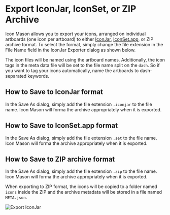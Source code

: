 # Export IconJar, IconSet, or ZIP Archive

Icon Mason allows you to export your icons, arranged on individual artboards (one icon per artboard) to either [IconJar](https://geticonjar.com), [IconSet.app](https://iconset.io), or ZIP archive format. To select the format, simply change the file extension in the File Name field in the IconJar Exporter dialog as shown below.

The icon files will be named using the artboard names. Additionally, the icon tags in the meta data file will be set to the file name split on the `dash`. So if you want to tag your icons automatically, name the artboards to dash-separated keywords.

## How to Save to IconJar format

In the Save As dialog, simply add the file extension `.iconjar` to the file name. Icon Mason will forma the archive appropriately when it is exported.
## How to Save to IconSet.app format

In the Save As dialog, simply add the file extension `.set` to the file name. Icon Mason will forma the archive appropriately when it is exported.

## How to Save to ZIP archive format

In the Save As dialog, simply add the file extension `.zip` to the file name. Icon Mason will forma the archive appropriately when it is exported.

When exporting to ZIP format, the icons will be copied to a folder named `icons` inside the ZIP and the archive metadata will be stored in a file named `META.json`.

![Export IconJar](https://docs.iconmason.com/images/export-iconjar-v2.png#half-size)
